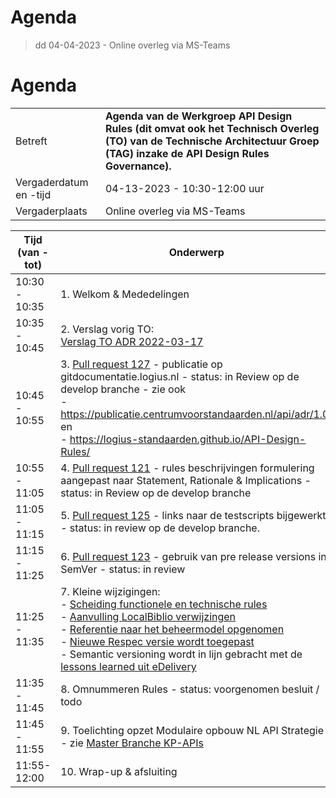 # Agenda  

> dd 04-04-2023 - Online overleg via MS-Teams



# Agenda

|                        |                                                              |
| ---------------------- | ------------------------------------------------------------ |
| Betreft                | **Agenda van de Werkgroep API Design Rules (dit omvat ook het Technisch Overleg (TO) van de Technische Architectuur Groep (TAG) inzake de API Design Rules Governance).** |
| Vergaderdatum en -tijd | 04-13-2023 - 10:30-12:00 uur                                 |
| Vergaderplaats         | Online overleg via MS-Teams                                  |


| Tijd (van - tot)  | Onderwerp                                        |
| ----------------- | ------------------------------------------------ |
| 10:30 - 10:35 | 1. Welkom & Mededelingen                                     |
| 10:35 - 10:45 | 2. Verslag vorig TO:<br> [Verslag TO ADR 2022-03-17](https://github.com/Logius-standaarden/Overleg/blob/main/API/2022-03-17/Agenda%20en%20verslag%2020220317.md) |
| 10:45 - 10:55 | 3. [Pull request 127](https://github.com/Logius-standaarden/API-Design-Rules/pull/127) - publicatie op gitdocumentatie.logius.nl - status: in Review op de develop branche - zie ook <br />- https://publicatie.centrumvoorstandaarden.nl/api/adr/1.0/ en <br />- https://logius-standaarden.github.io/API-Design-Rules/<br /> |
| 10:55 - 11:05 | 4. [Pull request 121](https://github.com/Logius-standaarden/API-Design-Rules/pull/121) - rules beschrijvingen formulering aangepast naar Statement, Rationale & Implications - status: in Review op de develop branche |
| 11:05 - 11:15 | 5. [Pull request 125](https://github.com/Logius-standaarden/API-Design-Rules/pull/125) - links naar de testscripts bijgewerkt - status: in review op de develop branche. |
| 11:15 - 11:25 | 6. [Pull request 123](https://github.com/Logius-standaarden/API-Design-Rules/pull/123) - gebruik van pre release versions in SemVer - status: in review |
| 11:25 - 11:35 | 7. Kleine wijzigingen:<br /> - [Scheiding functionele en technische rules](https://github.com/Logius-standaarden/API-Design-Rules/commit/d1f85e16f968ffd5c4ca29bf9ad7b41c7a0dac9e)<br /> - [Aanvulling LocalBiblio verwijzingen](https://github.com/Logius-standaarden/API-Design-Rules/commit/9d3dd8d61fada7a65529fe94b27dba349ebe6b44)<br /> - [Referentie naar het beheermodel opgenomen](https://github.com/Logius-standaarden/API-Design-Rules/pull/124)<br />- [Nieuwe Respec versie wordt toegepast](https://github.com/Logius-standaarden/respec)<br />- Semantic versioning wordt in lijn gebracht met de [lessons learned uit eDelivery](https://github.com/Geonovum/KP-APIs/issues/468) |
| 11:35 - 11:45 | 8. Omnummeren Rules - status: voorgenomen besluit / todo  |
| 11:45 - 11:55 | 9. Toelichting opzet Modulaire opbouw NL API Strategie - zie [Master Branche KP-APIs](https://github.com/Geonovum/KP-APIs/blob/master/README.md) |
| 11:55-12:00     | 10. Wrap-up & afsluiting                           |

